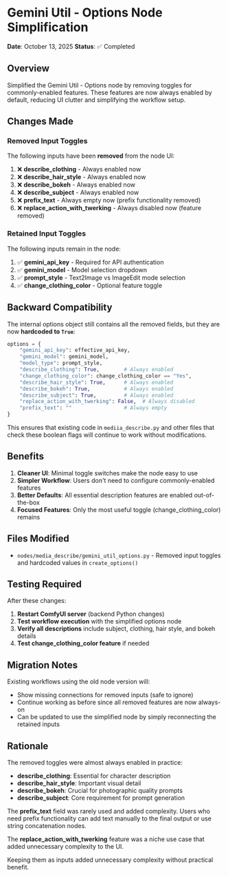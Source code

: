 # Gemini Util - Options Node Simplification

**Date**: October 13, 2025
**Status**: ✅ Completed

## Overview

Simplified the Gemini Util - Options node by removing toggles for commonly-enabled features. These features are now always enabled by default, reducing UI clutter and simplifying the workflow setup.

## Changes Made

### Removed Input Toggles

The following inputs have been **removed** from the node UI:

1. ❌ **describe_clothing** - Always enabled now
2. ❌ **describe_hair_style** - Always enabled now
3. ❌ **describe_bokeh** - Always enabled now
4. ❌ **describe_subject** - Always enabled now
5. ❌ **prefix_text** - Always empty now (prefix functionality removed)
6. ❌ **replace_action_with_twerking** - Always disabled now (feature removed)

### Retained Input Toggles

The following inputs remain in the node:

1. ✅ **gemini_api_key** - Required for API authentication
2. ✅ **gemini_model** - Model selection dropdown
3. ✅ **prompt_style** - Text2Image vs ImageEdit mode selection
4. ✅ **change_clothing_color** - Optional feature toggle

## Backward Compatibility

The internal options object still contains all the removed fields, but they are now **hardcoded to `True`**:

```python
options = {
    "gemini_api_key": effective_api_key,
    "gemini_model": gemini_model,
    "model_type": prompt_style,
    "describe_clothing": True,        # Always enabled
    "change_clothing_color": change_clothing_color == "Yes",
    "describe_hair_style": True,      # Always enabled
    "describe_bokeh": True,           # Always enabled
    "describe_subject": True,         # Always enabled
    "replace_action_with_twerking": False,  # Always disabled
    "prefix_text": ""                 # Always empty
}
```

This ensures that existing code in `mediia_describe.py` and other files that check these boolean flags will continue to work without modifications.

## Benefits

1. **Cleaner UI**: Minimal toggle switches make the node easy to use
2. **Simpler Workflow**: Users don't need to configure commonly-enabled features
3. **Better Defaults**: All essential description features are enabled out-of-the-box
4. **Focused Features**: Only the most useful toggle (change_clothing_color) remains

## Files Modified

- `nodes/media_describe/gemini_util_options.py` - Removed input toggles and hardcoded values in `create_options()`

## Testing Required

After these changes:

1. **Restart ComfyUI server** (backend Python changes)
2. **Test workflow execution** with the simplified options node
3. **Verify all descriptions** include subject, clothing, hair style, and bokeh details
4. **Test change_clothing_color feature** if needed

## Migration Notes

Existing workflows using the old node version will:

- Show missing connections for removed inputs (safe to ignore)
- Continue working as before since all removed features are now always-on
- Can be updated to use the simplified node by simply reconnecting the retained inputs

## Rationale

The removed toggles were almost always enabled in practice:

- **describe_clothing**: Essential for character description
- **describe_hair_style**: Important visual detail
- **describe_bokeh**: Crucial for photographic quality prompts
- **describe_subject**: Core requirement for prompt generation

The **prefix_text** field was rarely used and added complexity. Users who need prefix functionality can add text manually to the final output or use string concatenation nodes.

The **replace_action_with_twerking** feature was a niche use case that added unnecessary complexity to the UI.

Keeping them as inputs added unnecessary complexity without practical benefit.
